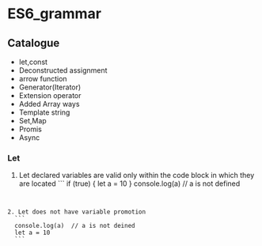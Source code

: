 # ES6_grammar


## Catalogue
  * let,const
  * Deconstructed assignment 
  * arrow function
  * Generator(Iterator)
  * Extension operator
  * Added Array ways
  * Template string
  * Set,Map
  * Promis
  * Async

### Let
  1. Let declared variables are valid only within the code block in which they are located
    ```
    if (true) {
      let a = 10
    }
    console.log(a) // a is not defined

  ```
  
  
  2. Let does not have variable promotion
    ```
    console.log(a)  // a is not deined
    let a = 10
    ```



